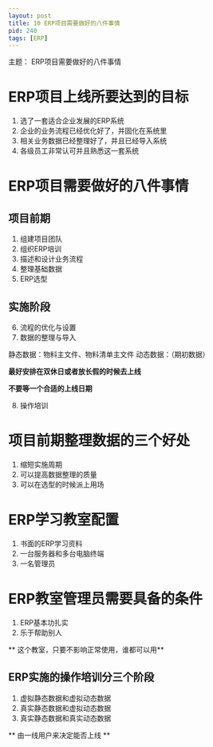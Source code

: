 ```yaml
---
layout: post
title: 10 ERP项目需要做好的八件事情
pid: 240
tags: [ERP]
---
```

主题： ERP项目需要做好的八件事情

# ERP项目上线所要达到的目标

1. 选了一套适合企业发展的ERP系统
2. 企业的业务流程已经优化好了，并固化在系统里
3. 相关业务数据已经整理好了，并且已经导入系统
4. 各级员工非常认可并且熟悉这一套系统

# ERP项目需要做好的八件事情

## 项目前期

1. 组建项目团队
2. 组织ERP培训
3. 描述和设计业务流程
4. 整理基础数据
5. ERP选型

## 实施阶段

6. 流程的优化与设置
7. 数据的整理与导入

静态数据：物料主文件、物料清单主文件
动态数据：（期初数据）

**最好安排在双休日或者放长假的时候去上线**

**不要等一个合适的上线日期**

8. 操作培训

# 项目前期整理数据的三个好处

1. 缩短实施周期
2. 可以提高数据整理的质量
3. 可以在选型的时候派上用场

# ERP学习教室配置

1. 书面的ERP学习资料
2. 一台服务器和多台电脑终端
3. 一名管理员

# ERP教室管理员需要具备的条件

1. ERP基本功扎实
2. 乐于帮助别人

** 这个教室，只要不影响正常使用，谁都可以用**

## ERP实施的操作培训分三个阶段

1. 虚拟静态数据和虚拟动态数据
2. 真实静态数据和虚拟动态数据
3. 真实静态数据和真实动态数据

** 由一线用户来决定能否上线 **
